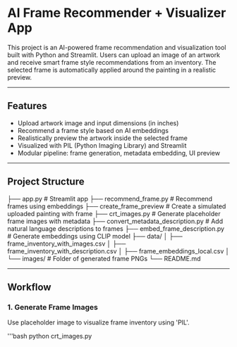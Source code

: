 # AI Frame Recommender + Visualizer App

This project is an AI-powered frame recommendation and visualization tool built with Python and Streamlit. Users can upload an image of an artwork and receive smart frame style recommendations from an inventory. The selected frame is automatically applied around the painting in a realistic preview.

---

## Features

- Upload artwork image and input dimensions (in inches)
- Recommend a frame style based on AI embeddings
- Realistically preview the artwork inside the selected frame
- Visualized with PIL (Python Imaging Library) and Streamlit
- Modular pipeline: frame generation, metadata embedding, UI preview

---

## Project Structure

├── app.py # Streamlit app
├── recommend_frame.py # Recommend frames using embeddings
├── create_frame_preview # Create a simulated uploaded painting with frame
├── crt_images.py # Generate placeholder frame images with metadata
├── convert_metadata_description.py # Add natural language descriptions to frames
├── embed_frame_description.py # Generate embeddings using CLIP model
├── data/
│ ├── frame_inventory_with_images.csv
│ ├── frame_inventory_with_description.csv
│ ├── frame_embeddings_local.csv
│ └── images/ # Folder of generated frame PNGs
└── README.md

---

## Workflow

### 1. Generate Frame Images
Use placeholder image to visualize frame inventory using 'PIL'.

'''bash
python crt_images.py